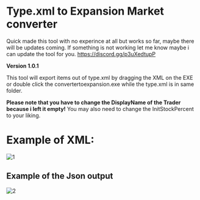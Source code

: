 # Type.xml to Expansion Market converter

Quick made this tool with no experince at all but works so far, maybe there will be updates coming.
If something is not working let me know maybe i can update the tool for you.
https://discord.gg/p3uXedtupP

**Version 1.0.1**

This tool will export items out of type.xml by dragging the XML on the EXE or double click the convertertoexpansion.exe while the type.xml is in same folder.

**Please note that you have to change the DisplayName of the Trader because i left it empty!**
You may also need to change the InitStockPercent to your liking.

# Example of XML:

![1](https://i.ibb.co/rwBkDsz/1.png)

		
## Example of the Json output

![2](https://i.ibb.co/z6XZYF1/2.png)



